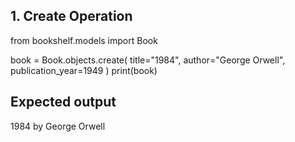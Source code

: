 

## 1. Create Operation


from bookshelf.models import Book

book = Book.objects.create(
    title="1984",
    author="George Orwell",
    publication_year=1949
)
print(book)

## Expected output

1984 by George Orwell

